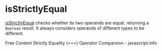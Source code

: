 # isStrictlyEqual

[isStrictlyEqual](https://developer.mozilla.org/en-US/docs/Web/JavaScript/Reference/Operators/Strict_equality) checks whether its two operands are equal, returning a `Boolean` result. It always considers operands of different types to be different.

<ResourceGroupTitle>Free Content</ResourceGroupTitle>
<BadgeLink colorScheme='yellow' badgeText='Read' href='https://developer.mozilla.org/en-US/docs/Web/JavaScript/Reference/Operators/Strict_equality'> Strictly Equality (===) Operator</BadgeLink>
<BadgeLink colorScheme='yellow' badgeText='Read' href='https://javascript.info/comparison'>Comparsion - javascript.info</BadgeLink>
